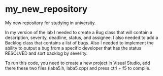# my_new_repositoryMy new repository for studying in university.In my version of the lab I needed to create a Bug class that will contain a description, severity, deadline, status, and assignee. I also needed to add a Backlog class that contains a list of bugs. Also I needed to implement the ability to output a bug from a specific developer that has the status RESOLVED and sort backlog by severity.To run this code, you need to create a new project in Visual Studio, add there these two files (laba5.h, laba5.cpp) and press ctrl + f5 to compile.